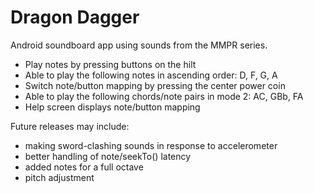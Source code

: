 # Dragon Dagger

Android soundboard app using sounds from the MMPR series.

* Play notes by pressing buttons on the hilt
* Able to play the following notes in ascending order: D, F, G, A
* Switch note/button mapping by pressing the center power coin
* Able to play the following chords/note pairs in mode 2: AC, GBb, FA
* Help screen displays note/button mapping

Future releases may include:
* making sword-clashing sounds in response to accelerometer
* better handling of note/seekTo() latency
* added notes for a full octave
* pitch adjustment